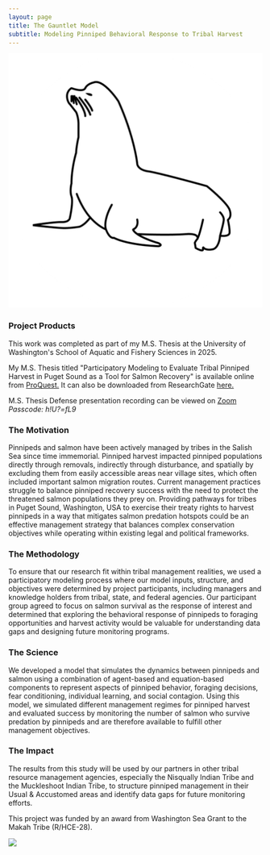 ```yaml
---
layout: page
title: The Gauntlet Model
subtitle: Modeling Pinniped Behavioral Response to Tribal Harvest
---
```


![](/assets/img/sea_lion.png)


### Project Products
This work was completed as part of my M.S. Thesis at the University of Washington's School of Aquatic and Fishery Sciences in 2025.

My M.S. Thesis titled "Participatory Modeling to Evaluate Tribal Pinniped Harvest in Puget Sound as a Tool for Salmon Recovery" is available online from [ProQuest.](https://www.proquest.com/openview/7d5846149edd308ee68e768b1880353e/1?pq-origsite=gscholar&cbl=18750&diss=y)
It can also be downloaded from ResearchGate [here.](https://www.researchgate.net/publication/394287123_Participatory_Modeling_to_Evaluate_Tribal_Pinniped_Harvest_in_Puget_Sound_as_a_Tool_for_Salmon_Recovery)

M.S. Thesis Defense presentation recording can be viewed on [Zoom](https://us06web.zoom.us/recording/detail?meeting_id=zNHXKzpoRJOKn1zhwWBskQ%3D%3D)
*Passcode: h!U?=fL9*

### The Motivation
Pinnipeds and salmon have been actively managed by tribes in the Salish Sea since time immemorial. Pinniped harvest impacted pinniped populations directly through removals, indirectly through disturbance, and spatially by excluding them from easily accessible areas near village sites, which often included important salmon migration routes. Current management practices struggle to balance pinniped recovery success with the need to protect the threatened salmon populations they prey on. Providing pathways for tribes in Puget Sound, Washington, USA to exercise their treaty rights to harvest pinnipeds in a way that mitigates salmon predation hotspots could be an effective management strategy that balances complex conservation objectives while operating within existing legal and political frameworks. 

### The Methodology
To ensure that our research fit within tribal management realities, we used a participatory modeling process where our model inputs, structure, and objectives were determined by project participants, including managers and knowledge holders from tribal, state, and federal agencies. Our participant group agreed to focus on salmon survival as the response of interest and determined that exploring the behavioral response of pinnipeds to foraging opportunities and harvest activity would be valuable for understanding data gaps and designing future monitoring programs. 

### The Science
We developed a model that simulates the dynamics between pinnipeds and salmon using a combination of agent-based and equation-based components to represent aspects of pinniped behavior, foraging decisions, fear conditioning, individual learning, and social contagion. Using this model, we simulated different management regimes for pinniped harvest and evaluated success by monitoring the number of salmon who survive predation by pinnipeds and are therefore available to fulfill other management objectives. 

### The Impact
The results from this study will be used by our partners in other tribal resource management agencies, especially the Nisqually Indian Tribe and the Muckleshoot Indian Tribe, to structure pinniped management in their Usual & Accustomed areas and identify data gaps for future monitoring efforts.

This project was funded by an award from Washington Sea Grant to the Makah Tribe (R/HCE-28).

![](/assets/img/ban_sea_lions.png)
